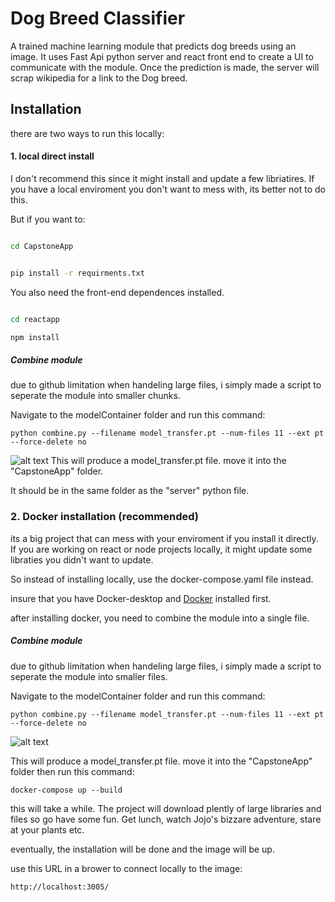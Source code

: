 # Dog Breed Classifier

A trained machine learning module that predicts dog breeds using an image.
It uses Fast Api python server and react front end to create a UI to communicate with the module.
Once the prediction is made, the server will scrap wikipedia for a link to the Dog breed.

## Installation
there are two ways to run this locally: 

#### 1. local direct install
I don't recommend this since it might install and update a few libriatires. If you have a local enviroment you don't want to mess with, its better not to do this.

But if you want to:
```bash

cd CapstoneApp
```

```bash

pip install -r requirments.txt
```
You also need the front-end dependences installed.

```bash

cd reactapp
```

```bash
npm install
```
##### Combine module
due to github limitation when handeling large files, i simply made a script to seperate the module into smaller chunks.

Navigate to the modelContainer folder and run this command:
```
python combine.py --filename model_transfer.pt --num-files 11 --ext pt --force-delete no
```
![alt text](./combine.png)
This will produce a model_transfer.pt file. move it into the "CapstoneApp" folder.

It should be in the same folder as the "server" python file.

### 2. Docker installation (recommended)

its a big project that can mess with your enviroment if you install it directly. If you are working on react or node projects locally, it might update some libraties you didn't want to update.

So instead of installing locally, use the docker-compose.yaml file instead.

insure that you have Docker-desktop and [Docker](https://docs.docker.com/engine/install/) installed first.

after installing docker, you need to combine the module into a single file.

##### Combine module
due to github limitation when handeling large files, i simply made a script to seperate the module into smaller files.

Navigate to the modelContainer folder and run this command:
```
python combine.py --filename model_transfer.pt --num-files 11 --ext pt --force-delete no
```

![alt text](./combine.png)

This will produce a model_transfer.pt file. move it into the "CapstoneApp" folder then run this command:

```
docker-compose up --build
```
this will take a while. The project will download plently of large libraries and files so go have some fun. Get lunch, watch Jojo's bizzare adventure, stare at your plants etc.

eventually, the installation will be done and the image will be up.

use this URL in a brower to connect locally to the image: 

```
http://localhost:3005/
```

